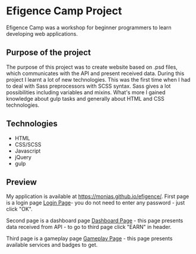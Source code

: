 # Efigence Camp Project
Efigence Camp was a workshop for beginner programmers to learn developing web applications. 
## Purpose of the project
The purpose of this project was to create website based on .psd files, which communicates with the API and present received data.
During this project I learnt a lot of new technologies. This was the first time when I had to deal with Sass preprocessors with SCSS syntax. Sass gives a lot possibilities including variables and mixins. What's more I gained knowledge about gulp tasks and generally about HTML and CSS technologies.
## Technologies
* HTML
* CSS/SCSS
* Javascript
* jQuery
* gulp
## Preview
My application is available at https://monias.github.io/efigence/.
First page is a login page [Login Page](https://monias.github.io/efigence/)- you do not need to enter any password - just click "OK".

Second page is a dashboard page [Dashboard Page](https://monias.github.io/efigence/dashboard.html) - this page presents data received from API - to go to third page click "EARN" in header.

Third page is a gameplay page [Gameplay Page](https://monias.github.io/efigence/gameplay.html) - this page presents available services and badges to get. 
